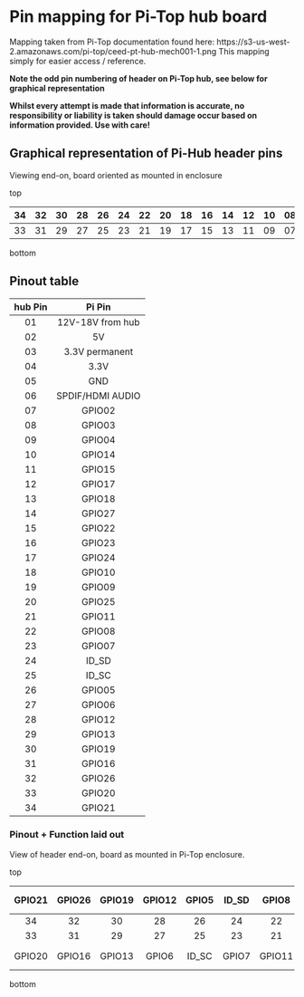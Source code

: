 <h1>Pin mapping for Pi-Top hub board </h1>
Mapping taken from Pi-Top documentation found here: https://s3-us-west-2.amazonaws.com/pi-top/ceed-pt-hub-mech001-1.png
This mapping simply for easier access / reference.

**Note the odd pin numbering of header on Pi-Top hub, see below for graphical representation**

**Whilst every attempt is made that information is accurate, no responsibility or liability is taken should damage occur based on information provided. Use with care!**

<h2>Graphical representation of Pi-Hub header pins</h2>

Viewing end-on, board oriented as mounted in enclosure

top

|34|32|30|28|26|24|22|20|18|16|14|12|10|08|06|04|02|
| :-------: | :------: | :------: | :------: | :------: | :------: | :------: | :------: | :------: | :------: | :------: | :------: | :------: | :------: | :------: | :------: | :------: |
|33|31|29|27|25|23|21|19|17|15|13|11|09|07|05|03|01|

bottom

<h2>Pinout table</h2>


|hub Pin|Pi Pin|
| :-------: | :------: |
|01     |12V-18V from hub|
|02     |5V    |
|03     |3.3V permanent|
|04     |3.3V   |
|05     |GND    |
|06     |SPDIF/HDMI AUDIO|
|07     |GPIO02 |
|08     |GPIO03 |
|09     |GPIO04 |
|10     |GPIO14 |
|11     |GPIO15 |
|12     |GPIO17 |
|13     |GPIO18 |
|14     |GPIO27 |
|15     |GPIO22 |
|16     |GPIO23 |
|17     |GPIO24 |
|18     |GPIO10 |
|19     |GPIO09 |
|20     |GPIO25 |
|21     |GPIO11 |
|22     |GPIO08 |
|23     |GPIO07 |
|24     |ID_SD  |
|25     |ID_SC  |
|26     |GPIO05 |
|27     |GPIO06 |
|28     |GPIO12 |
|29     |GPIO13 |
|30     |GPIO19 |
|31     |GPIO16 |
|32     |GPIO26 |
|33     |GPIO20 |
|34     |GPIO21 |


<h3>Pinout + Function laid out</h3>

View of header end-on, board as mounted in Pi-Top enclosure.


top

| GPIO21 | GPIO26 | GPIO19 |  GPIO12 | GPIO5 | ID_SD | GPIO8 | GPIO25 | GPIO10 | GPIO23 | GPIO27 | GPIO17 | GPIO14 | GPIO3 | SPDIF/HDMI audio | 3.3V | 5V |
| :-----: | :-----: | :-----: | :-----: | :-----: | :-----: | :-----: | :-----: | :-----: | :-----: | :-----: | :-----: | :-----: | :-----: | :-----: | :-----: | :-----: |
| 34 | 32 | 30 | 28 | 26 | 24 | 22 | 20 | 18 | 16 | 14 | 12 | 10 | 08 | 06 | 04 | 02 |
| 33 | 31 | 29 | 27 | 25 | 23 | 21 | 19 | 17 | 15 | 13 | 11 | 09 | 07 | 05 | 03 | 01 |
| GPIO20 | GPIO16 | GPIO13 | GPIO6 | ID_SC | GPIO7 | GPIO11 | GPIO9 | GPIO24 | GPIO22 | GPIO18 | GPIO15 | GPIO4 | GPIO2 | GND | 3.3V perm | 12V-18V |

bottom
